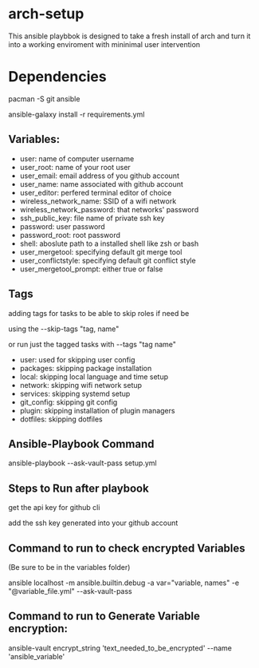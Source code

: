 # arch-setup

This ansible playbbok is designed to take a fresh install of arch and turn it into a working enviroment with mininimal user intervention

# Dependencies

pacman -S git ansible

ansible-galaxy install -r requirements.yml 

Variables:
--------------

- user: name of computer username
- user_root: name of your root user
- user_email: email address of you github account
- user_name: name associated with github account
- user_editor: perfered terminal editor of choice
- wireless_network_name: SSID of a wifi network
- wireless_network_password: that networks' password
- ssh_public_key: file name of private ssh key
- password: user password
- password_root: root password
- shell: aboslute path to a installed shell like zsh or bash
- user_mergetool: specifying default git merge tool
- user_conflictstyle: specifying default git conflict style
- user_mergetool_prompt: either true or false

Tags
--------------------------
adding tags for tasks to be able to skip roles if need be

using the --skip-tags "tag, name"

or run just the tagged tasks with --tags "tag name"

- user: used for skipping user config
- packages: skipping package installation
- local: skipping local language and time setup
- network: skipping wifi network setup
- services: skipping systemd setup
- git_config: skipping git config
- plugin: skipping installation of plugin managers
- dotfiles: skipping dotfiles

Ansible-Playbook Command
--------------------------

ansible-playbook --ask-vault-pass setup.yml


Steps to  Run after playbook
-----------------------------

get the api key for github cli

add the ssh key generated into your github account

Command to run to check encrypted Variables
-------------------------------------------

(Be sure to be in the variables folder)

ansible localhost -m ansible.builtin.debug -a var="variable, names" -e "@variable_file.yml" --ask-vault-pass

 
 Command to run to Generate Variable encryption:
 -----------------------------------------------
 
 ansible-vault encrypt_string 'text_needed_to_be_encrypted' --name 'ansible_variable'
